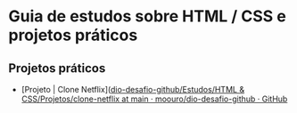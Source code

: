 # Guia de estudos sobre HTML / CSS e projetos práticos

## Projetos práticos

- [Projeto | Clone Netflix]([dio-desafio-github/Estudos/HTML &amp; CSS/Projetos/clone-netflix at main · moouro/dio-desafio-github · GitHub](https://github.com/moouro/dio-desafio-github/tree/main/Estudos/HTML%20%26%20CSS/Projetos/clone-netflix)
